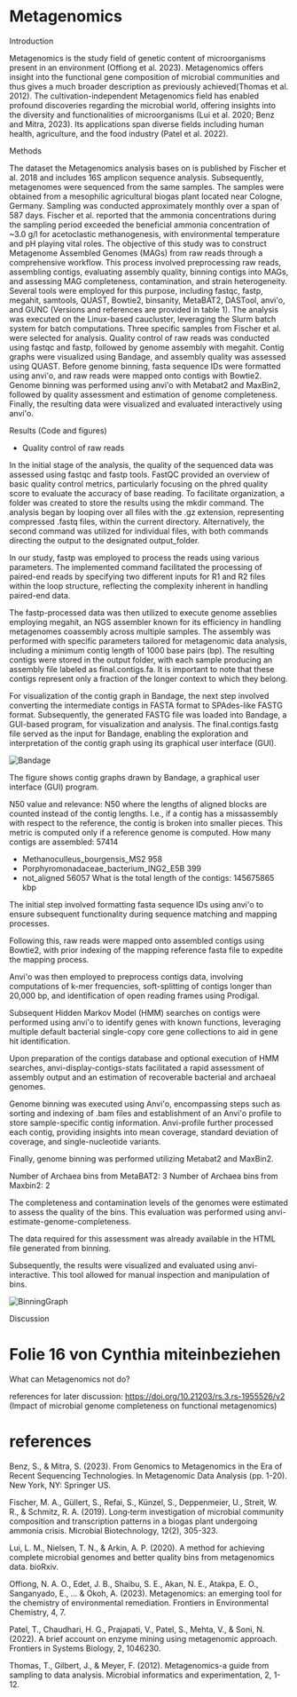 # Metagenomics

Introduction

Metagenomics is the study field of genetic content of microorganisms present in an environment (Offiong et al. 2023). Metagenomics offers insight into the functional gene composition of microbial communities and thus gives a much broader description as previously achieved(Thomas et al. 2012). The cultivation-independent Metagenomics field has enabled profound discoveries regarding the microbial world, offering insights into the diversity and functionalities of microorganisms (Lui et al. 2020; Benz and Mitra, 2023). Its applications span diverse fields including human health, agriculture, and the food industry (Patel et al. 2022). 

Methods

The dataset the Metagenomics analysis bases on is published by Fischer et al. 2018 and includes 16S amplicon sequence analysis. Subsequently, metagenomes were sequenced from the same samples. The samples were obtained from a mesophilic agricultural biogas plant located near Cologne, Germany. Sampling was conducted approximately monthly over a span of 587 days. Fischer et al. reported that the ammonia concentrations during the sampling period exceeded the beneficial ammonia concentration of ~3.0 g/l for acetoclastic methanogenesis, with environmental temperature and pH playing vital roles. 
The objective of this study was to construct Metagenome Assembled Genomes (MAGs) from raw reads through a comprehensive workflow. This process involved preprocessing raw reads, assembling contigs, evaluating assembly quality, binning contigs into MAGs, and assessing MAG completeness, contamination, and strain heterogeneity. Several tools were employed for this purpose, including fastqc, fastp, megahit, samtools, QUAST, Bowtie2, binsanity, MetaBAT2, DASTool, anvi'o, and GUNC (Versions and references are provided in table 1). The analysis was executed on the Linux-based caucluster, leveraging the Slurm batch system for batch computations. Three specific samples from Fischer et al. were selected for analysis. Quality control of raw reads was conducted using fastqc and fastp, followed by genome assembly with megahit. Contig graphs were visualized using Bandage, and assembly quality was assessed using QUAST. Before genome binning, fasta sequence IDs were formatted using anvi'o, and raw reads were mapped onto contigs with Bowtie2. Genome binning was performed using anvi'o with Metabat2 and MaxBin2, followed by quality assessment and estimation of genome completeness. Finally, the resulting data were visualized and evaluated interactively using anvi'o.


Results (Code and figures)

- Quality control of raw reads

In the initial stage of the analysis, the quality of the sequenced data was assessed using fastqc and fastp tools. FastQC provided an overview of basic quality control metrics, particularly focusing on the phred quality score to evaluate the accuracy of base reading. To facilitate organization, a folder was created to store the results using the mkdir command. The analysis began by looping over all files with the .gz extension, representing compressed .fastq files, within the current directory. Alternatively, the second command was utilized for individual files, with both commands directing the output to the designated output_folder.

In our study, fastp was employed to process the reads using various parameters. The implemented command facilitated the processing of paired-end reads by specifying two different inputs for R1 and R2 files within the loop structure, reflecting the complexity inherent in handling paired-end data.

The fastp-processed data was then utilized to execute genome asseblies employing megahit, an NGS assembler known for its efficiency in handling metagenomes coassembly across multiple samples. The assembly was performed with specific parameters tailored for metagenomic data analysis, including a minimum contig length of 1000 base pairs (bp). The resulting contigs were stored in the output folder, with each sample producing an assembly file labeled as final.contigs.fa. It is important to note that these contigs represent only a fraction of the longer context to which they belong.

For visualization of the contig graph in Bandage, the next step involved converting the intermediate contigs in FASTA format to SPAdes-like FASTG format. Subsequently, the generated FASTG file was loaded into Bandage, a GUI-based program, for visualization and analysis. The final.contigs.fastg file served as the input for Bandage, enabling the exploration and interpretation of the contig graph using its graphical user interface (GUI).

![Bandage](Downloads/Visualization_Contigs_Metagenomics.png)

The figure shows contig graphs drawn by Bandage, a graphical user interface (GUI) program.

N50 value and relevance: N50 where the lengths of aligned blocks are counted instead of the contig lengths. I.e., if a contig has a missassembly with respect to the reference, the contig is broken into smaller pieces. This metric is computed only if a reference genome is computed. 
How many contigs are assembled: 57414 
- Methanoculleus_bourgensis_MS2	958
- Porphyromonadaceae_bacterium_ING2_E5B	399
- not_aligned	56057
What is the total length of the contigs: 145675865 kbp


The initial step involved formatting fasta sequence IDs using anvi'o to ensure subsequent functionality during sequence matching and mapping processes.

Following this, raw reads were mapped onto assembled contigs using Bowtie2, with prior indexing of the mapping reference fasta file to expedite the mapping process.

Anvi'o was then employed to preprocess contigs data, involving computations of k-mer frequencies, soft-splitting of contigs longer than 20,000 bp, and identification of open reading frames using Prodigal.

Subsequent Hidden Markov Model (HMM) searches on contigs were performed using anvi'o to identify genes with known functions, leveraging multiple default bacterial single-copy core gene collections to aid in gene hit identification.

Upon preparation of the contigs database and optional execution of HMM searches, anvi-display-contigs-stats facilitated a rapid assessment of assembly output and an estimation of recoverable bacterial and archaeal genomes.

Genome binning was executed using Anvi'o, encompassing steps such as sorting and indexing of .bam files and establishment of an Anvi'o profile to store sample-specific contig information. Anvi-profile further processed each contig, providing insights into mean coverage, standard deviation of coverage, and single-nucleotide variants.

Finally, genome binning was performed utilizing Metabat2 and MaxBin2.

Number of Archaea bins from MetaBAT2: 3
Number of Archaea bins from Maxbin2: 2

The completeness and contamination levels of the genomes were estimated to assess the quality of the bins. This evaluation was performed using anvi-estimate-genome-completeness.

The data required for this assessment was already available in the HTML file generated from binning.

Subsequently, the results were visualized and evaluated using anvi-interactive. This tool allowed for manual inspection and manipulation of bins. 

![BinningGraph](Desktop/Masterstudium/biol217/Screenshots/Binning_Metagenomics.png)



Discussion

# Folie 16 von Cynthia miteinbeziehen
What can Metagenomics not do?

references for later discussion:
https://doi.org/10.21203/rs.3.rs-1955526/v2 (Impact of microbial genome completeness on functional metagenomics)



# references 
Benz, S., & Mitra, S. (2023). From Genomics to Metagenomics in the Era of Recent Sequencing Technologies. In Metagenomic Data Analysis (pp. 1-20). New York, NY: Springer US.

Fischer, M. A., Güllert, S., Refai, S., Künzel, S., Deppenmeier, U., Streit, W. R., & Schmitz, R. A. (2019). Long‐term investigation of microbial community composition and transcription patterns in a biogas plant undergoing ammonia crisis. Microbial Biotechnology, 12(2), 305-323.

Lui, L. M., Nielsen, T. N., & Arkin, A. P. (2020). A method for achieving complete microbial genomes and better quality bins from metagenomics data. bioRxiv.

Offiong, N. A. O., Edet, J. B., Shaibu, S. E., Akan, N. E., Atakpa, E. O., Sanganyado, E., ... & Okoh, A. (2023). Metagenomics: an emerging tool for the chemistry of environmental remediation. Frontiers in Environmental Chemistry, 4, 7.

Patel, T., Chaudhari, H. G., Prajapati, V., Patel, S., Mehta, V., & Soni, N. (2022). A brief account on enzyme mining using metagenomic approach. Frontiers in Systems Biology, 2, 1046230.

Thomas, T., Gilbert, J., & Meyer, F. (2012). Metagenomics-a guide from sampling to data analysis. Microbial informatics and experimentation, 2, 1-12.

